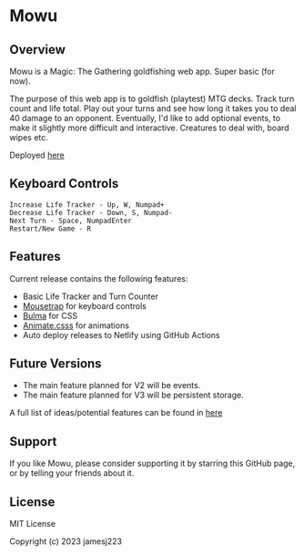 # Mowu

## Overview

Mowu is a Magic: The Gathering goldfishing web app. Super basic (for now). 

The purpose of this web app is to goldfish (playtest) MTG decks. Track turn count and life total. Play out your turns and see how long it takes you to deal 40 damage to an opponent. Eventually, I'd like to add optional events, to make it slightly more difficult and interactive. Creatures to deal with, board wipes etc.

Deployed [here](https://mowu-mtg.netlify.app/)

## Keyboard Controls

    Increase Life Tracker - Up, W, Numpad+
    Decrease Life Tracker - Down, S, Numpad-
    Next Turn - Space, NumpadEnter
    Restart/New Game - R

## Features

Current release contains the following features:

- Basic Life Tracker and Turn Counter
- [Mousetrap](https://craig.is/killing/mice) for keyboard controls
- [Bulma](https://bulma.io/) for CSS
- [Animate.csss](https://animate.style/) for animations
- Auto deploy releases to Netlify using GitHub Actions

## Future Versions

- The main feature planned for V2 will be events.
- The main feature planned for V3 will be persistent storage.

A full list of ideas/potential features can be found in [here](docs/TODO.md)

## Support

If you like Mowu, please consider supporting it by starring this GitHub page, <!-- donating [INSERT DONATION THING HERE] "buy me a coffee" or one of those kind of pages,--> or by telling your friends about it.

## License

MIT License

Copyright (c) 2023 jamesj223

